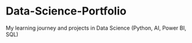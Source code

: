 # Data-Science-Portfolio
My learning journey and projects in Data Science (Python, AI, Power BI, SQL)
